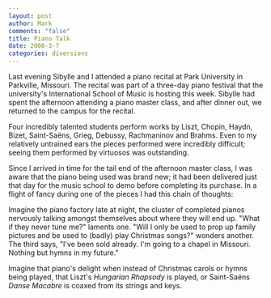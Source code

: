 ```yaml
--- 
layout: post
author: Mark
comments: "false"
title: Piano Talk
date: 2008-3-7
categories: diversions
---
```

Last evening Sibylle and I attended a piano recital at Park University in Parkville, Missouri.  The recital was part of a three-day piano festival that the university's International School of Music is hosting this week.  Sibylle had spent the afternoon attending a piano master class, and after dinner out, we returned to the campus for the recital.

Four incredibly talented students perform works by Liszt, Chopin, Haydn, Bizet, Saint-Saëns, Grieg, Debussy, Rachmaninov and Brahms.  Even to my relatively untrained ears the pieces performed were incredibly difficult; seeing them performed by virtuosos was outstanding.

Since I arrived in time for the tail end of the afternoon master class, I was aware that the piano being used was brand new; it had been delivered just that day for the music school to demo before completing its purchase.  In a flight of fancy during one of the pieces I had this chain of thoughts:

Imagine the piano factory late at night, the cluster of completed pianos nervously talking amongst themselves about where they will end up.  "What if they never tune me?" laments one.  "Will I only be used to prop up family pictures and be used to (badly) play Christmas songs?" wonders another.  The third says, "I've been sold already.  I'm going to a chapel in Missouri.  Nothing but hymns in my future."

Imagine that piano's delight when instead of Christmas carols or hymns being played, that Liszt's <em>Hungarian Rhapsody</em> is played, or Saint-Saëns <em>Danse Macabre</em> is coaxed from its strings and keys.

